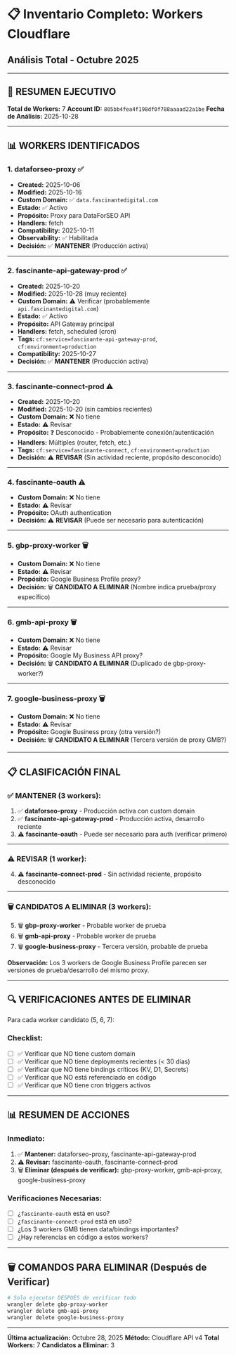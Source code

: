 # 📋 Inventario Completo: Workers Cloudflare
## Análisis Total - Octubre 2025

---

## 🎯 **RESUMEN EJECUTIVO**

**Total de Workers:** 7
**Account ID:** `805bb4fea4f198df0f788aaaad22a1be`
**Fecha de Análisis:** 2025-10-28

---

## 📊 **WORKERS IDENTIFICADOS**

### **1. dataforseo-proxy** ✅
- **Created:** 2025-10-06
- **Modified:** 2025-10-16
- **Custom Domain:** ✅ `data.fascinantedigital.com`
- **Estado:** ✅ Activo
- **Propósito:** Proxy para DataForSEO API
- **Handlers:** fetch
- **Compatibility:** 2025-10-11
- **Observability:** ✅ Habilitada
- **Decisión:** ✅ **MANTENER** (Producción activa)

---

### **2. fascinante-api-gateway-prod** ✅
- **Created:** 2025-10-20
- **Modified:** 2025-10-28 (muy reciente)
- **Custom Domain:** ⚠️ Verificar (probablemente `api.fascinantedigital.com`)
- **Estado:** ✅ Activo
- **Propósito:** API Gateway principal
- **Handlers:** fetch, scheduled (cron)
- **Tags:** `cf:service=fascinante-api-gateway-prod`, `cf:environment=production`
- **Compatibility:** 2025-10-27
- **Decisión:** ✅ **MANTENER** (Producción activa)

---

### **3. fascinante-connect-prod** ⚠️
- **Created:** 2025-10-20
- **Modified:** 2025-10-20 (sin cambios recientes)
- **Custom Domain:** ❌ No tiene
- **Estado:** ⚠️ Revisar
- **Propósito:** ❓ Desconocido - Probablemente conexión/autenticación
- **Handlers:** Múltiples (router, fetch, etc.)
- **Tags:** `cf:service=fascinante-connect`, `cf:environment=production`
- **Decisión:** ⚠️ **REVISAR** (Sin actividad reciente, propósito desconocido)

---

### **4. fascinante-oauth** ⚠️
- **Custom Domain:** ❌ No tiene
- **Estado:** ⚠️ Revisar
- **Propósito:** OAuth authentication
- **Decisión:** ⚠️ **REVISAR** (Puede ser necesario para autenticación)

---

### **5. gbp-proxy-worker** 🗑️
- **Custom Domain:** ❌ No tiene
- **Estado:** ⚠️ Revisar
- **Propósito:** Google Business Profile proxy?
- **Decisión:** 🗑️ **CANDIDATO A ELIMINAR** (Nombre indica prueba/proxy específico)

---

### **6. gmb-api-proxy** 🗑️
- **Custom Domain:** ❌ No tiene
- **Estado:** ⚠️ Revisar
- **Propósito:** Google My Business API proxy?
- **Decisión:** 🗑️ **CANDIDATO A ELIMINAR** (Duplicado de gbp-proxy-worker?)

---

### **7. google-business-proxy** 🗑️
- **Custom Domain:** ❌ No tiene
- **Estado:** ⚠️ Revisar
- **Propósito:** Google Business proxy (otra versión?)
- **Decisión:** 🗑️ **CANDIDATO A ELIMINAR** (Tercera versión de proxy GMB?)

---

## 📋 **CLASIFICACIÓN FINAL**

### **✅ MANTENER (3 workers):**

1. ✅ **dataforseo-proxy** - Producción activa con custom domain
2. ✅ **fascinante-api-gateway-prod** - Producción activa, desarrollo reciente
3. ⚠️ **fascinante-oauth** - Puede ser necesario para auth (verificar primero)

---

### **⚠️ REVISAR (1 worker):**

4. ⚠️ **fascinante-connect-prod** - Sin actividad reciente, propósito desconocido

---

### **🗑️ CANDIDATOS A ELIMINAR (3 workers):**

5. 🗑️ **gbp-proxy-worker** - Probable worker de prueba
6. 🗑️ **gmb-api-proxy** - Probable worker de prueba
7. 🗑️ **google-business-proxy** - Tercera versión, probable de prueba

**Observación:** Los 3 workers de Google Business Profile parecen ser versiones de prueba/desarrollo del mismo proxy.

---

## 🔍 **VERIFICACIONES ANTES DE ELIMINAR**

Para cada worker candidato (5, 6, 7):

### **Checklist:**

- [ ] ✅ Verificar que NO tiene custom domain
- [ ] ✅ Verificar que NO tiene deployments recientes (< 30 días)
- [ ] ✅ Verificar que NO tiene bindings críticos (KV, D1, Secrets)
- [ ] ✅ Verificar que NO está referenciado en código
- [ ] ✅ Verificar que NO tiene cron triggers activos

---

## 📊 **RESUMEN DE ACCIONES**

### **Inmediato:**
1. ✅ **Mantener:** dataforseo-proxy, fascinante-api-gateway-prod
2. ⚠️ **Revisar:** fascinante-oauth, fascinante-connect-prod
3. 🗑️ **Eliminar (después de verificar):** gbp-proxy-worker, gmb-api-proxy, google-business-proxy

### **Verificaciones Necesarias:**
- [ ] ¿`fascinante-oauth` está en uso?
- [ ] ¿`fascinante-connect-prod` está en uso?
- [ ] ¿Los 3 workers GMB tienen data/bindings importantes?
- [ ] ¿Hay referencias en código a estos workers?

---

## 🗑️ **COMANDOS PARA ELIMINAR (Después de Verificar)**

```bash
# Solo ejecutar DESPUÉS de verificar todo
wrangler delete gbp-proxy-worker
wrangler delete gmb-api-proxy
wrangler delete google-business-proxy
```

---

**Última actualización:** Octubre 28, 2025
**Método:** Cloudflare API v4
**Total Workers:** 7
**Candidatos a Eliminar:** 3

